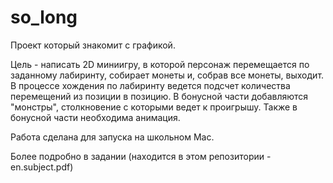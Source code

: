 # so_long
Проект который знакомит с графикой. 

Цель - написать 2D миниигру, в которой персонаж перемещается по заданному лабиринту, собирает монеты и, собрав все монеты, выходит. В процессе хождения по лабиринту ведется подсчет количества перемещений из позиции в позицию. В бонусной части добавляются "монстры", столкновение с которыми ведет к проигрышу. Также в бонусной части необходима анимация.

Работа сделана для запуска на школьном Mac.

Более подробно в задании (находится в этом репозитории - en.subject.pdf)
